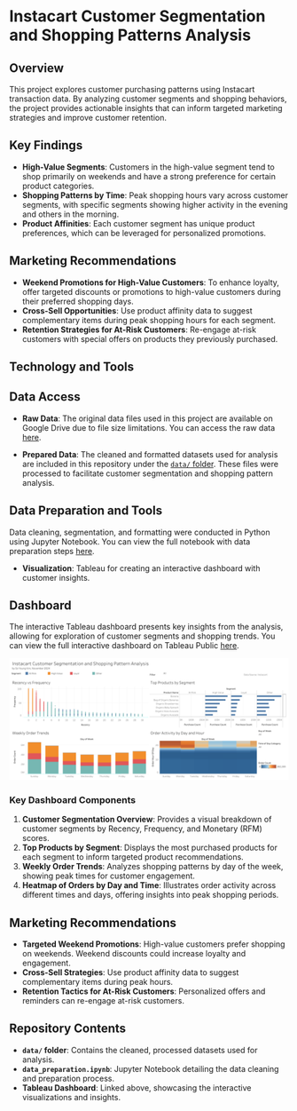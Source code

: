# Instacart Customer Segmentation and Shopping Patterns Analysis

## Overview
This project explores customer purchasing patterns using Instacart transaction data. By analyzing customer segments and shopping behaviors, the project provides actionable insights that can inform targeted marketing strategies and improve customer retention.

## Key Findings
- **High-Value Segments**: Customers in the high-value segment tend to shop primarily on weekends and have a strong preference for certain product categories.
- **Shopping Patterns by Time**: Peak shopping hours vary across customer segments, with specific segments showing higher activity in the evening and others in the morning.
- **Product Affinities**: Each customer segment has unique product preferences, which can be leveraged for personalized promotions.

## Marketing Recommendations
- **Weekend Promotions for High-Value Customers**: To enhance loyalty, offer targeted discounts or promotions to high-value customers during their preferred shopping days.
- **Cross-Sell Opportunities**: Use product affinity data to suggest complementary items during peak shopping hours for each segment.
- **Retention Strategies for At-Risk Customers**: Re-engage at-risk customers with special offers on products they previously purchased.

## Technology and Tools
## Data Access

- **Raw Data**: The original data files used in this project are available on Google Drive due to file size limitations. You can access the raw data [here](https://drive.google.com/drive/folders/1QUs8gjBmcwagTgJWZtXtdwBuoGm_DRxy?usp=sharing).
  
- **Prepared Data**: The cleaned and formatted datasets used for analysis are included in this repository under the [`data/` folder](https://github.com/syk-hub/Instacart-Customer-Segmentation-Analysis/tree/main/data). These files were processed to facilitate customer segmentation and shopping pattern analysis.

## Data Preparation and Tools
Data cleaning, segmentation, and formatting were conducted in Python using Jupyter Notebook. You can view the full notebook with data preparation steps [here](https://github.com/syk-hub/Instacart-Customer-Segmentation-Analysis/blob/main/customer_segmentation_v2.ipynb).

- **Visualization**: Tableau for creating an interactive dashboard with customer insights.

## Dashboard
The interactive Tableau dashboard presents key insights from the analysis, allowing for exploration of customer segments and shopping trends. You can view the full interactive dashboard on Tableau Public [here](https://public.tableau.com/shared/N33HTB89X?:display_count=n&:origin=viz_share_link).

![Dashboard Preview](https://github.com/syk-hub/Instacart-Customer-Segmentation-Analysis/blob/main/Instacart%20Customer%20Segmentation%20and%20Shopping%20Patterns.png)


### Key Dashboard Components
1. **Customer Segmentation Overview**: Provides a visual breakdown of customer segments by Recency, Frequency, and Monetary (RFM) scores.
2. **Top Products by Segment**: Displays the most purchased products for each segment to inform targeted product recommendations.
3. **Weekly Order Trends**: Analyzes shopping patterns by day of the week, showing peak times for customer engagement.
4. **Heatmap of Orders by Day and Time**: Illustrates order activity across different times and days, offering insights into peak shopping periods.

## Marketing Recommendations
- **Targeted Weekend Promotions**: High-value customers prefer shopping on weekends. Weekend discounts could increase loyalty and engagement.
- **Cross-Sell Strategies**: Use product affinity data to suggest complementary items during peak hours.
- **Retention Tactics for At-Risk Customers**: Personalized offers and reminders can re-engage at-risk customers.

## Repository Contents
- **`data/` folder**: Contains the cleaned, processed datasets used for analysis.
- **`data_preparation.ipynb`**: Jupyter Notebook detailing the data cleaning and preparation process.
- **Tableau Dashboard**: Linked above, showcasing the interactive visualizations and insights.

